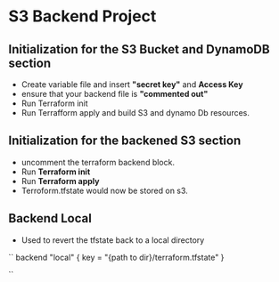 # S3 Backend Project

## Initialization for the **S3 Bucket** and **DynamoDB** section

- Create variable file and insert **"secret key"** and **Access Key**
- ensure that your backend file is **"commented out"**
- Run Terraform init 
- Run Terrafform apply and build S3 and dynamo Db resources.

## Initialization for the **backened S3** section

- uncomment the terraform backend block. 
- Run **Terraform init**
- Run **Terraform apply**
- Terroform.tfstate would now be stored on s3. 

## Backend Local 
- Used to revert the tfstate back to a local directory
 

 ``
 backend "local" {
     key            = "{path to dir}/terraform.tfstate"
  }

  ``


